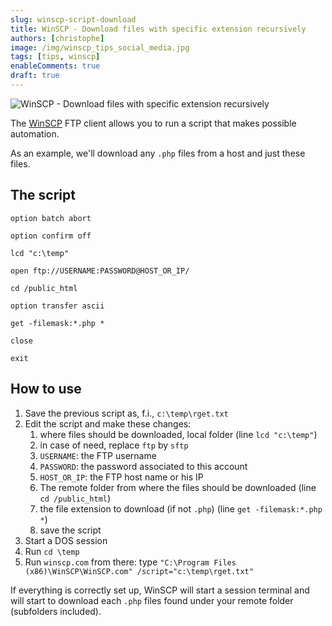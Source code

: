 ```yaml
---
slug: winscp-script-download
title: WinSCP - Download files with specific extension recursively
authors: [christophe]
image: /img/winscp_tips_social_media.jpg
tags: [tips, winscp]
enableComments: true
draft: true
---
```

![WinSCP - Download files with specific extension recursively](/img/winscp_tips_banner.jpg)

The [WinSCP](https://winscp.net/) FTP client allows you to run a script that makes possible automation.

As an example, we'll download any `.php` files from a host and just these files.

<!-- truncate -->

## The script

```text
option batch abort

option confirm off

lcd "c:\temp"

open ftp://USERNAME:PASSWORD@HOST_OR_IP/

cd /public_html

option transfer ascii

get -filemask:*.php *

close

exit
```

## How to use

1. Save the previous script as, f.i., `c:\temp\rget.txt`
2. Edit the script and make these changes:
   1. where files should be downloaded, local folder (line `lcd "c:\temp"`)
   2. in case of need, replace `ftp` by `sftp`
   3. `USERNAME`: the FTP username
   4. `PASSWORD`: the password associated to this account
   5. `HOST_OR_IP`: the FTP host name or his IP
   6. The remote folder from where the files should be downloaded (line `cd /public_html`)
   7. the file extension to download (if not `.php`) (line `get -filemask:*.php *`)
   8. save the script
3. Start a DOS session
4. Run `cd \temp`
5. Run `winscp.com` from there: type `"C:\Program Files (x86)\WinSCP\WinSCP.com" /script="c:\temp\rget.txt"`

If everything is correctly set up, WinSCP will start a session terminal and will start to download each `.php` files found under your remote folder (subfolders included).

